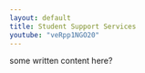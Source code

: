 ```yaml
---
layout: default
title: Student Support Services
youtube: "veRpp1NGO20"
---
```


some written content here?